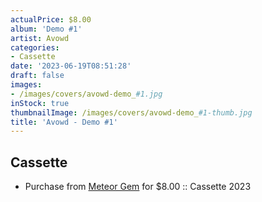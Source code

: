 ```yaml
---
actualPrice: $8.00
album: 'Demo #1'
artist: Avowd
categories:
- Cassette
date: '2023-06-19T08:51:28'
draft: false
images:
- /images/covers/avowd-demo_#1.jpg
inStock: true
thumbnailImage: /images/covers/avowd-demo_#1-thumb.jpg
title: 'Avowd - Demo #1'
---
```


## Cassette
* Purchase from [Meteor Gem](https://meteor-gem.com/products/avowd-demo-1-cassette) for $8.00 :: Cassette 2023
